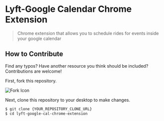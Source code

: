 # Lyft-Google Calendar Chrome Extension
> Chrome extension that allows you to schedule rides for events inside your google calendar

## How to Contribute

Find any typos? Have another resource you think should be included? Contributions are welcome!

First, fork this repository.

![Fork Icon](images/fork-icon.png)

Next, clone this repository to your desktop to make changes.

```sh
$ git clone {YOUR_REPOSITORY_CLONE_URL}
$ cd lyft-google-cal-chrome-extension
```
